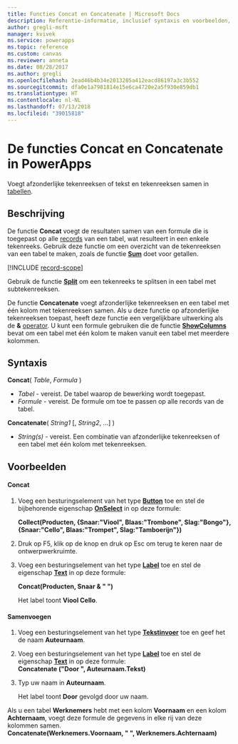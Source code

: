 ```yaml
---
title: Functies Concat en Concatenate | Microsoft Docs
description: Referentie-informatie, inclusief syntaxis en voorbeelden, voor de functies Concat en Concatenate in PowerApps
author: gregli-msft
manager: kvivek
ms.service: powerapps
ms.topic: reference
ms.custom: canvas
ms.reviewer: anneta
ms.date: 08/28/2017
ms.author: gregli
ms.openlocfilehash: 2ead46b4b34e2013205a412eacd86197a3c3b552
ms.sourcegitcommit: dfa0e1a7981814e15e6ca4720e2a5f930e859db1
ms.translationtype: HT
ms.contentlocale: nl-NL
ms.lasthandoff: 07/13/2018
ms.locfileid: "39015818"
---
```

# <a name="concat-and-concatenate-functions-in-powerapps"></a>De functies Concat en Concatenate in PowerApps
Voegt afzonderlijke tekenreeksen of tekst en tekenreeksen samen in [tabellen](../working-with-tables.md).

## <a name="description"></a>Beschrijving
De functie **Concat** voegt de resultaten samen van een formule die is toegepast op alle [records](../working-with-tables.md#records) van een tabel, wat resulteert in een enkele tekenreeks. Gebruik deze functie om een overzicht van de tekenreeksen van een tabel te maken, zoals de functie **[Sum](function-aggregates.md)** doet voor getallen.

[!INCLUDE [record-scope](../../../includes/record-scope.md)]

Gebruik de functie **[Split](function-split.md)** om een tekenreeks te splitsen in een tabel met subtekenreeksen.

De functie **Concatenate** voegt afzonderlijke tekenreeksen en een tabel met één kolom met tekenreeksen samen. Als u deze functie op afzonderlijke tekenreeksen toepast, heeft deze functie een vergelijkbare uitwerking als de **&** [operator](operators.md). U kunt een formule gebruiken die de functie **[ShowColumns](function-table-shaping.md)** bevat om een tabel met één kolom te maken vanuit een tabel met meerdere kolommen.

## <a name="syntax"></a>Syntaxis
**Concat**( *Table*, *Formula* )

* *Tabel* - vereist.  De tabel waarop de bewerking wordt toegepast.
* *Formule* - vereist.  De formule om toe te passen op alle records van de tabel.

**Concatenate**( *String1* [, *String2*, ...] )

* *String(s)* - vereist.  Een combinatie van afzonderlijke tekenreeksen of een tabel met één kolom met tekenreeksen.

## <a name="examples"></a>Voorbeelden
#### <a name="concat"></a>Concat
1. Voeg een besturingselement van het type **[Button](../controls/control-button.md)** toe en stel de bijbehorende eigenschap **[OnSelect](../controls/properties-core.md)** in op deze formule:
   
    **Collect(Producten, {Snaar:"Viool", Blaas:"Trombone", Slag:"Bongo"}, {Snaar:"Cello", Blaas:"Trompet", Slag:"Tamboerijn"})**
2. Druk op F5, klik op de knop en druk op Esc om terug te keren naar de ontwerpwerkruimte.
3. Voeg een besturingselement van het type **[Label](../controls/control-text-box.md)** toe en stel de eigenschap **[Text](../controls/properties-core.md)** in op deze formule:
   
    **Concat(Producten, Snaar & " ")**
   
    Het label toont **Viool Cello**.

#### <a name="concatenate"></a>Samenvoegen
1. Voeg een besturingselement van het type **[Tekstinvoer](../controls/control-text-input.md)** toe en geef het de naam **Auteurnaam**.
2. Voeg een besturingselement van het type **[Label](../controls/control-text-box.md)** toe en stel de eigenschap **[Text](../controls/properties-core.md)** in op deze formule:<br>
   **Concatenate ("Door ", Auteurnaam.Tekst)**
3. Typ uw naam in **Auteurnaam**.
   
    Het label toont **Door** gevolgd door uw naam.

Als u een tabel **Werknemers** hebt met een kolom **Voornaam** en een kolom **Achternaam**, voegt deze formule de gegevens in elke rij van deze kolommen samen.
<br>**Concatenate(Werknemers.Voornaam, " ", Werknemers.Achternaam)**

